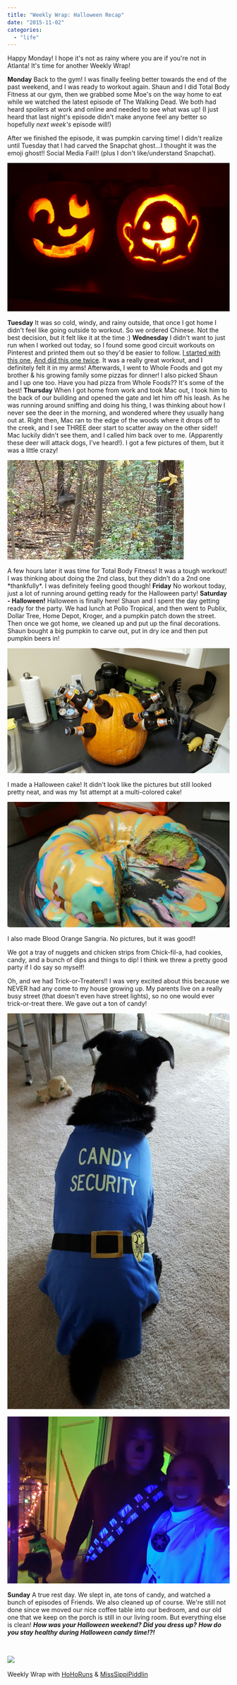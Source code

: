 ```yaml
---
title: "Weekly Wrap: Halloween Recap"
date: "2015-11-02"
categories: 
  - "life"
---
```


Happy Monday! I hope it's not as rainy where you are if you're not in Atlanta! It's time for another Weekly Wrap!

**Monday** Back to the gym! I was finally feeling better towards the end of the past weekend, and I was ready to workout again. Shaun and I did Total Body Fitness at our gym, then we grabbed some Moe's on the way home to eat while we watched the latest episode of The Walking Dead. We both had heard spoilers at work and online and needed to see what was up! (I just heard that last night's episode didn't make anyone feel any better so hopefully _next week's_ episode will!)

After we finished the episode, it was pumpkin carving time! I didn't realize until Tuesday that I had carved the Snapchat ghost...I thought it was the emoji ghost!! Social Media Fail!! (plus I don't like/understand Snapchat).

[![](images/tumblr_nx6vbegjfK1qzasfoo6_1280.jpg)](https://40.media.tumblr.com/096f1773bdf26a37a006df486b126ec8/tumblr_nx6vbegjfK1qzasfoo6_1280.jpg)

**Tuesday** It was so cold, windy, and rainy outside, that once I got home I didn't feel like going outside to workout. So we ordered Chinese. Not the best decision, but it felt like it at the time :) **Wednesday** I didn't want to just run when I worked out today, so I found some good circuit workouts on Pinterest and printed them out so they'd be easier to follow. [I started with this one](http://40.media.tumblr.com/tumblr_m0rxn9oJ7w1ql2uvyo1_1280.jpg), [And did this one twice](http://www.fitwirr.com/media/2014/08/28/After-burn-effect-high-intensity-circuit-workout.jpg). It was a really great workout, and I definitely felt it in my arms! Afterwards, I went to Whole Foods and got my brother & his growing family some pizzas for dinner! I also picked Shaun and I up one too. Have you had pizza from Whole Foods?? It's some of the best! **Thursday** When I got home from work and took Mac out, I took him to the back of our building and opened the gate and let him off his leash. As he was running around sniffing and doing his thing, I was thinking about how I never see the deer in the morning, and wondered where they usually hang out at. Right then, Mac ran to the edge of the woods where it drops off to the creek, and I see THREE deer start to scatter away on the other side!! Mac luckily didn't see them, and I called him back over to me. (Apparently these deer will attack dogs, I've heard!). I got a few pictures of them, but it was a little crazy!

[![](images/20151029_162147.jpg)](http://3.bp.blogspot.com/-rqlSAqyilb4/VjfiZjwrCqI/AAAAAAAA6WE/wPT4vurV2DM/s1600/20151029_162147.jpg)

A few hours later it was time for Total Body Fitness! It was a tough workout! I was thinking about doing the 2nd class, but they didn't do a 2nd one \*thankfully\*. I was definitely feeling good though! **Friday** No workout today, just a lot of running around getting ready for the Halloween party! **Saturday - Halloween!** Halloween is finally here! Shaun and I spent the day getting ready for the party. We had lunch at Pollo Tropical, and then went to Publix, Dollar Tree, Home Depot, Kroger, and a pumpkin patch down the street. Then once we got home, we cleaned up and put up the final decorations. Shaun bought a big pumpkin to carve out, put in dry ice and then put pumpkin beers in!

![](images/tumblr_nx6vbegjfK1qzasfoo3_1280.jpg)

I made a Halloween cake! It didn't look like the pictures but still looked pretty neat, and was my 1st attempt at a multi-colored cake!

![](images/tumblr_nx6vbegjfK1qzasfoo1_1280.jpg)

I also made Blood Orange Sangria. No pictures, but it was good!!

We got a tray of nuggets and chicken strips from Chick-fil-a, had cookies, candy, and a bunch of dips and things to dip! I think we threw a pretty good party if I do say so myself!

Oh, and we had Trick-or-Treaters!! I was very excited about this because we NEVER had any come to my house growing up. My parents live on a really busy street (that doesn't even have street lights), so no one would ever trick-or-treat there. We gave out a ton of candy!

![](images/tumblr_nx6vbegjfK1qzasfoo4_1280.jpg)

![](images/tumblr_nx6vbegjfK1qzasfoo2_1280.jpg)

**Sunday** A true rest day. We slept in, ate tons of candy, and watched a bunch of episodes of Friends. We also cleaned up of course. We're still not done since we moved our nice coffee table into our bedroom, and our old one that we keep on the porch is still in our living room. But everything else is clean! **_How was your Halloween weekend?_** **_Did you dress up?_** **_How do you stay healthy during Halloween candy time!?!_**

 

[![](images/WeeklyWrap-300x300.jpg)](http://www.misssippipiddlin.com/)

Weekly Wrap with [HoHoRuns](http://hohoruns.blogspot.com/) & [MissSippiPiddlin](http://www.misssippipiddlin.com/)

